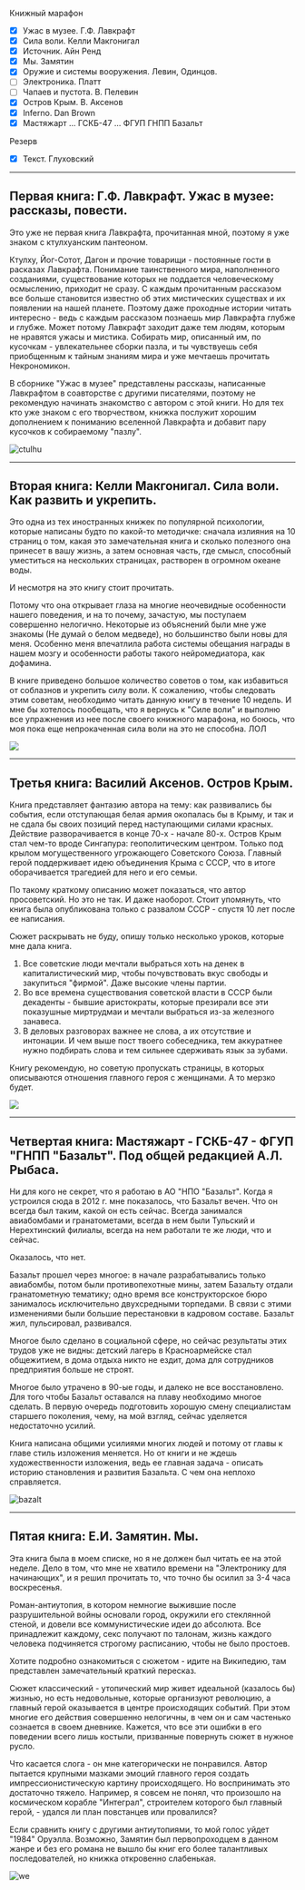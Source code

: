 Книжный марафон

- [X] Ужас в музее. Г.Ф. Лавкрафт
- [X] Сила воли. Келли Макгонигал
- [X] Источник. Айн Ренд
- [X] Мы. Замятин
- [X] Оружие и системы вооружения. Левин, Одинцов.
- [ ] Электроника. Платт
- [ ] Чапаев и пустота. В. Пелевин
- [X] Остров Крым. В. Аксенов
- [X] Inferno. Dan Brown
- [X] Мастяжарт ... ГСКБ-47 ... ФГУП ГНПП Базальт

Резерв

- [X] Текст. Глуховский

---
## **Первая книга**: Г.Ф. Лавкрафт. Ужас в музее: рассказы, повести.

Это уже не первая книга Лавкрафта, прочитанная мной, поэтому я уже знаком с ктулхуанским пантеоном.

Ктулху, Йог-Сотот, Дагон и прочие товарищи - постоянные гости в расказах Лавкрафта. Понимание таинственного мира, наполненного созданиями, существование которых не поддается человеческому осмыслению, приходит не сразу. С каждым прочитанным рассказом все больше становится известно об этих мистических существах и их появлении на нашей планете. Поэтому даже проходные истории читать интересно - ведь с каждым рассказом познаешь мир Лавкрафта глубже и глубже. Может потому Лавкрафт заходит даже тем людям, которым не нравятся ужасы и мистика. Собирать мир, описанный им, по кусочкам - увлекательнее сборки пазла, и ты чувствуешь себя приобщенным к тайным знаниям мира и уже мечтаешь прочитать Некрономикон.

В сборнике "Ужас в музее" представлены рассказы, написанные Лавкрафтом в соавторстве с другими писателями, поэтому не рекомендую начинать знакомство с автором с этой книги. Но для тех кто уже знаком с его творчеством, книжка послужит хорошим дополнением к пониманию вселенной Лавкрафта и добавит пару кусочков к собираемому "пазлу".

![ctulhu](../_resources/ctulhu.jpg)

---
## **Вторая книга**: Келли Макгонигал. Сила воли. Как развить и укрепить.

Это одна из тех иностранных книжек по популярной психологии, которые написаны будто по какой-то методичке: сначала излияния на 10 страниц о том, какая это замечательная книга и сколько полезного она принесет в вашу жизнь, а затем основная часть, где смысл, способный уместиться на нескольких страницах, растворен в огромном океане воды.

И несмотря на это книгу стоит прочитать.

Потому что она открывает глаза на многие неочевидные особенности нашего поведения, и на то почему, зачастую, мы поступаем совершенно нелогично. Некоторые из объяснений были мне уже знакомы (Не думай о белом медведе), но большинство были новы для меня. Особенно меня впечатлила работа системы обещания награды в нашем мозгу и особенности работы такого нейромедиатора, как дофамина.

В книге приведено большое количество советов о том, как избавиться от соблазнов и укрепить силу воли. К сожалению, чтобы следовать этим советам, необходимо читать данную книгу в течение 10 недель. И мне бы хотелось пообещать, что я вернусь к "Силе воли" и выполню все упражнения из нее после своего книжного марафона, но боюсь, что моя пока еще непрокаченная сила воли на это не способна. ЛОЛ

![](../_resources/power_of_mind.jpg)


---
## **Третья книга**: Василий Аксенов. Остров Крым.

Книга представляет фантазию автора на тему: как развивались бы события, если отступающая белая армия окопалась бы в Крыму, и так и не сдала бы своих позиций перед наступающими силами красных. Действие разворачивается в конце 70-х - начале 80-х. Остров Крым стал чем-то вроде Сингапура: геополитическим центром. Только под крылом могущественного угрожающего Советского Союза. Главный герой поддерживает идею объединения Крыма с СССР, что в итоге оборачивается трагедией для него и его семьи.

По такому краткому описанию может показаться, что автор просоветский. Но это не так. И даже наоборот. Стоит упомянуть, что книга была опубликована только с развалом СССР - спустя 10 лет после ее написания.

Сюжет раскрывать не буду, опишу только несколько уроков, которые мне дала книга.

1. Все советские люди мечтали выбраться хоть на денек в капиталистический мир, чтобы почувствовать вкус свободы и закупиться "фирмой". Даже высокие члены партии.
2. Во все времена существования советской власти в СССР были декаденты - бывшие аристократы, которые презирали все эти показушные миртрудмаи и мечтали выбраться из-за железного занавеса.
3. В деловых разговорах важнее не слова, а их отсутствие и интонации. И чем выше пост твоего собеседника, тем аккуратнее нужно подбирать слова и тем сильнее сдерживать язык за зубами.

Книгу рекомендую, но советую пропускать страницы, в которых описываются отношения главного героя с женщинами. А то мерзко будет.

![](../_resources/krim_island.jpg)

---
## **Четвертая книга**: Мастяжарт - ГСКБ-47 - ФГУП "ГНПП "Базальт". Под общей редакцией А.Л. Рыбаса.

Ни для кого не секрет, что я работаю в АО "НПО "Базальт". Когда я устроился сюда в 2012 г. мне показалось, что Базальт вечен. Что он всегда был таким, какой он есть сейчас. Всегда занимался авиабомбами и гранатометами, всегда в нем были Тульский и Нерехтинский филиалы, всегда на нем работали те же люди, что и сейчас.

Оказалось, что нет.

Базальт прошел через многое: в начале разрабатывались только авиабомбы, потом были противопехотные мины, затем Базальту отдали гранатометную тематику; одно время все конструкторское бюро занималось исключительно двухсредными торпедами. В связи с этими изменениями были большие перестановки в кадровом составе. Базальт жил, пульсировал, развивался.

Многое было сделано в социальной сфере, но сейчас результаты этих трудов уже не видны: детский лагерь в Красноармейске стал общежитием, в дома отдыха никто не ездит, дома для сотрудников предприятия больше не строят.

Многое было утрачено в 90-ые годы, и далеко не все восстановлено. Для того чтобы Базальт оставался на плаву необходимо многое сделать. В первую очередь подготовить хорошую смену специалистам старшего поколения, чему, на мой взгляд, сейчас уделяется недостаточно усилий.

Книга написана общими усилиями многих людей и потому от главы к главе стиль изложения меняется. Но от книги и не ждешь художественности изложения, ведь ее главная задача - описать историю становления и развития Базальта. С чем она неплохо справляется.

![bazalt](../_resources/bazalt.jpg)


---
## **Пятая книга**: Е.И. Замятин. Мы.

Эта книга была в моем списке, но я не должен был читать ее на этой неделе. Дело в том, что мне не хватило времени на "Электронику для начинающих", и я решил прочитать то, что точно бы осилил за 3-4 часа воскресенья.

Роман-антиутопия, в котором немногие выжившие после разрушительной войны основали город, окружили его стеклянной стеной, и довели все коммунистические идеи до абсолюта. Все принадлежит каждому, секс получают по талонам, жизнь каждого человека подчиняется строгому расписанию, чтобы не было простоев.

Хотите подробно ознакомиться с сюжетом - идите на Википедию, там представлен замечательный краткий пересказ.

Сюжет классический - утопический мир живет идеальной (казалось бы) жизнью, но есть недовольные, которые организуют революцию, а главный герой оказывается в центре происходящих событий. При этом многие его действия совершенно нелогичны, в чем он и сам частенько сознается в своем дневнике. Кажется, что все эти ошибки в его поведении всего лишь костыли, призванные повернуть сюжет в нужное русло.

Что касается слога - он мне категорически не понравился. Автор пытается крупными мазками эмоций главного героя создать импрессионистическую картину происходящего. Но воспринимать это достаточно тяжело. Например, я совсем не понял, что произошло на космическом корабле "Интеграл", строителем которого был главный герой, - удался ли план повстанцев или провалился?

Если сравнить книгу с другими антиутопиями, то мой голос уйдет "1984" Оруэлла. Возможно, Замятин был первопроходцем в данном жанре и без его романа не вышло бы книг его более талантливых последователей, но книжка откровенно слабенькая.

![we](../_resources/zamyatin_we.jpg)